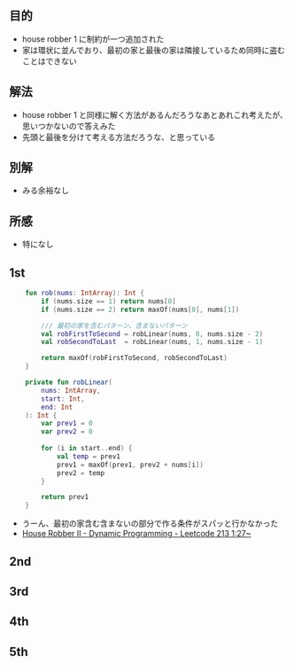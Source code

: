 ## 目的
- house robber 1 に制約が一つ追加された
- 家は環状に並んでおり、最初の家と最後の家は隣接しているため同時に盗むことはできない

## 解法
- house robber 1 と同様に解く方法があるんだろうなあとあれこれ考えたが、思いつかないので答えみた
- 先頭と最後を分けて考える方法だろうな、と思っている

## 別解
- みる余裕なし

## 所感
- 特になし

## 1st
```kotlin
    fun rob(nums: IntArray): Int {
        if (nums.size == 1) return nums[0]
        if (nums.size == 2) return maxOf(nums[0], nums[1])

        /// 最初の家を含むパターン、含まないパターン
        val robFirstToSecond = robLinear(nums, 0, nums.size - 2)
        val robSecondToLast  = robLinear(nums, 1, nums.size - 1)

        return maxOf(robFirstToSecond, robSecondToLast)
    }

    private fun robLinear(
        nums: IntArray,
        start: Int,
        end: Int
    ): Int {
        var prev1 = 0
        var prev2 = 0
        
        for (i in start..end) {
            val temp = prev1
            prev1 = maxOf(prev1, prev2 + nums[i])
            prev2 = temp
        }

        return prev1
    }
```
- うーん、最初の家含む含まないの部分で作る条件がスパッと行かなかった
- [House Robber II - Dynamic Programming - Leetcode 213 1:27~
](https://www.youtube.com/watch?v=rWAJCfYYOvM&t=87s) 

## 2nd

## 3rd

## 4th

## 5th
